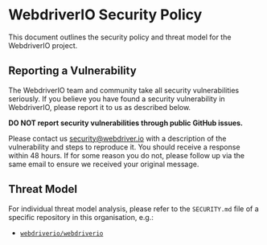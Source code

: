 # WebdriverIO Security Policy

This document outlines the security policy and threat model for the WebdriverIO project.

## Reporting a Vulnerability

The WebdriverIO team and community take all security vulnerabilities seriously. If you believe you have found a security vulnerability in WebdriverIO, please report it to us as described below.

__DO NOT report security vulnerabilities through public GitHub issues.__

Please contact us [security@webdriver.io](mailto:security@webdriver.io) with a description of the vulnerability and steps to reproduce it. You should receive a response within 48 hours. If for some reason you do not, please follow up via the same email to ensure we received your original message.

## Threat Model

For individual threat model analysis, please refer to the `SECURITY.md` file of a specific repository in this organisation, e.g.:

- [`webdriverio/webdriverio`](https://github.com/webdriverio/webdriverio/blob/main/.github/SECURITY.md)